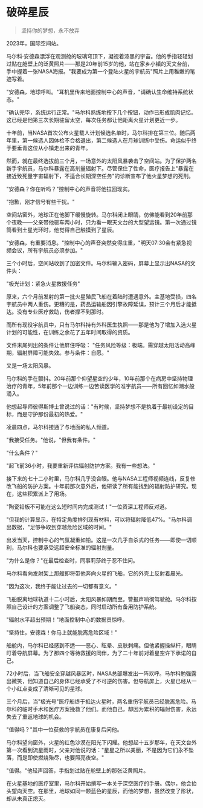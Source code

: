 # 破碎星辰

> 坚持你的梦想，永不放弃

2023年，国际空间站。

马尔科·安德森漂浮在观测舱的玻璃穹顶下，凝视着漆黑的宇宙。他的手指轻轻划过贴在舱壁上的泛黄照片——那是20年前15岁的他，站在家乡小镇的天文台前，手中握着一张NASA海报。"我要成为第一个登陆火星的宇航员"照片上用稚嫩的笔迹写着。

"安德森，地球呼叫。"耳机里传来地面控制中心的声音，"请确认生命维持系统状态。"

"确认完毕，系统运行正常。"马尔科熟练地按下几个按钮，动作已形成肌肉记忆。这已经是他第三次长期驻留太空，每次任务都让他距离火星计划更近一步。

十年前，当NASA首次公布火星载人计划候选名单时，马尔科排在第三位。随后两年里，第一候选人因体检不合格退出，第二候选人在月球训练中受伤。命运似乎终于要垂青这位从小镇走出来的青年。

然而，就在最终选拔前三个月，一场意外的太阳风暴袭击了空间站。为了保护两名新手宇航员，马尔科暴露在高剂量辐射下。尽管保住了性命，医疗报告上"暴露在接近致死量宇宙辐射下，不适合长期深空任务"的诊断宣布了他火星梦想的死刑。

"安德森？你在听吗？"控制中心的声音将他拉回现实。

"抱歉，刚才信号有些干扰。"

空间站窗外，地球正在他脚下缓慢旋转。马尔科闭上眼睛，仿佛能看到20年前那个夜晚——父亲带他驱车两小时，只为看一眼天文台的大型望远镜。第一次通过镜筒看到土星光环时，他觉得自己触摸到了星辰。

"安德森，有重要消息。"控制中心的声音突然变得庄重，"明天07:30会有紧急视频会议，所有宇航员必须参加。"

三个小时后，空间站收到了加密文件。马尔科输入密码，屏幕上显示出NASA的文件头：

"极光计划：紧急火星救援任务"

原来，六个月前发射的第一批火星殖民飞船在着陆时遭遇意外。主基地受损，四名宇航员中两人重伤。更糟的是，药品运输船因引擎故障延误，预计三个月后才能抵达。没有专业医疗救助，伤者撑不到那时。

而所有现役宇航员中，只有马尔科持有外科医生执照——那是他为了增加入选火星计划的可能性，在训练之余花了五年时间取得的资质。

文件末尾列出的条件让他屏住呼吸：
"任务风险等级：极端。需穿越太阳活动高峰期，辐射屏障可能失效。参与条件：自愿。"

又是一场太阳风暴。

马尔科的手在颤抖。20年前那个仰望星空的少年，10年前那个在病房中坚持物理治疗的青年，5年前那个一边训练一边苦读医学的准宇航员——所有回忆如潮水般涌入。

他想起导师彼得斯博士曾说过的话："有时候，坚持梦想不是执着于最初设定的目标，而是守护那份最初的热爱。"

凌晨四点，马尔科接通了与地面的私人频道。

"我接受任务。"他说，"但我有条件。"

"什么条件？"

"起飞前36小时，我要重新评估辐射防护方案。我有一些想法。"

接下来的七十二小时里，马尔科几乎没合眼。他与NASA工程师视频连线，反复修改飞船的防护方案。十年前那次意外后，他研读了所有能找到的辐射防护研究。现在，这些积累派上了用场。

"陶瓷铅板不可能在这么短时间内完成测试！"一位资深工程师反对道。

"但我的计算显示，在特定角度排列现有材料，可以将辐射降低47%。"马尔科调出数据，"足够争取到穿越危险区域的时间。"

出发当天，控制中心的气氛凝重如铅。这是一次几乎自杀式的任务——即使一切顺利，马尔科也要承受远超安全标准的辐射剂量。

"为什么是你？"在最后检查时，同事莉莎终于忍不住问。

马尔科看向发射架上那艘即将带他奔向火星的飞船，它的外壳上反射着晨光。

"因为这次，我终于能让过去的一切都有意义。"

飞船脱离地球轨道十二小时后，太阳风暴如期而至。警报声响彻驾驶舱。马尔科按照自己设计的方案调整了飞船姿态，同时启动所有备用防护系统。

"辐射水平超出预期！"地面控制中心的数据员惊呼。

"坚持住，安德森！你马上就能脱离危险区域！"

船舱内，马尔科已经感到不适——恶心、眩晕、皮肤刺痛。但他紧握操纵杆，眼睛盯着导航屏幕。为了那四个等待救援的同伴，为了二十年前对着星空许下承诺的自己。

72小时后，当飞船安全穿越风暴区时，NASA总部爆发出一阵欢呼。马尔科勉强露出微笑，他知道自己的身体已经承受了不可逆的伤害。但导航屏上，火星已经从一个小红点变成了清晰可见的星球。

三个月后，当"极光号"医疗船终于抵达火星时，两名重伤宇航员已经脱离危险。马尔科的临时手术和医疗方案挽救了他们。而他自己，却因为累积的辐射伤害，永远失去了重返地球的机会。

"值得吗？"其中一位获救的宇航员在康复后问他。

马尔科望向窗外，火星的红色沙漠在阳光下闪耀。他想起十五岁那年，在天文台外第一次看到流星雨时，父亲对他说的话："星星之所以美丽，不是因为它们永不坠落，而是即使燃烧殆尽，也要照亮夜空。"

"值得。"他轻声回答，手指划过贴在舱壁上的那张泛黄照片。

在火星基地的医疗室里，马尔科开始撰写一本关于深空医疗的手册。偶尔，他会抬头望向天空。在那里，地球如同一颗蓝色的星辰，而他的梦想，虽然改变了形状，却从未真正熄灭。